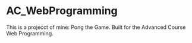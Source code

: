 # AC_WebProgramming
This is a projecct of mine: Pong the Game.
Built for the Advanced Course Web Programming.
